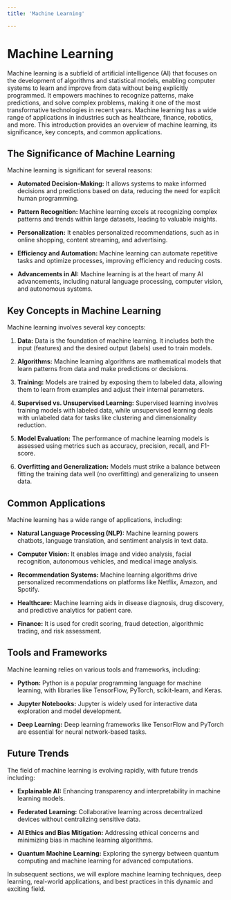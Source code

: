 ```yaml
---
title: 'Machine Learning'

---
```


# Machine Learning

Machine learning is a subfield of artificial intelligence (AI) that focuses on the development of algorithms and statistical models, enabling computer systems to learn and improve from data without being explicitly programmed. It empowers machines to recognize patterns, make predictions, and solve complex problems, making it one of the most transformative technologies in recent years. Machine learning has a wide range of applications in industries such as healthcare, finance, robotics, and more. This introduction provides an overview of machine learning, its significance, key concepts, and common applications.

## The Significance of Machine Learning

Machine learning is significant for several reasons:

- **Automated Decision-Making:** It allows systems to make informed decisions and predictions based on data, reducing the need for explicit human programming.

- **Pattern Recognition:** Machine learning excels at recognizing complex patterns and trends within large datasets, leading to valuable insights.

- **Personalization:** It enables personalized recommendations, such as in online shopping, content streaming, and advertising.

- **Efficiency and Automation:** Machine learning can automate repetitive tasks and optimize processes, improving efficiency and reducing costs.

- **Advancements in AI:** Machine learning is at the heart of many AI advancements, including natural language processing, computer vision, and autonomous systems.

## Key Concepts in Machine Learning

Machine learning involves several key concepts:

1. **Data:** Data is the foundation of machine learning. It includes both the input (features) and the desired output (labels) used to train models.

2. **Algorithms:** Machine learning algorithms are mathematical models that learn patterns from data and make predictions or decisions.

3. **Training:** Models are trained by exposing them to labeled data, allowing them to learn from examples and adjust their internal parameters.

4. **Supervised vs. Unsupervised Learning:** Supervised learning involves training models with labeled data, while unsupervised learning deals with unlabeled data for tasks like clustering and dimensionality reduction.

5. **Model Evaluation:** The performance of machine learning models is assessed using metrics such as accuracy, precision, recall, and F1-score.

6. **Overfitting and Generalization:** Models must strike a balance between fitting the training data well (no overfitting) and generalizing to unseen data.

## Common Applications

Machine learning has a wide range of applications, including:

- **Natural Language Processing (NLP):** Machine learning powers chatbots, language translation, and sentiment analysis in text data.

- **Computer Vision:** It enables image and video analysis, facial recognition, autonomous vehicles, and medical image analysis.

- **Recommendation Systems:** Machine learning algorithms drive personalized recommendations on platforms like Netflix, Amazon, and Spotify.

- **Healthcare:** Machine learning aids in disease diagnosis, drug discovery, and predictive analytics for patient care.

- **Finance:** It is used for credit scoring, fraud detection, algorithmic trading, and risk assessment.

## Tools and Frameworks

Machine learning relies on various tools and frameworks, including:

- **Python:** Python is a popular programming language for machine learning, with libraries like TensorFlow, PyTorch, scikit-learn, and Keras.

- **Jupyter Notebooks:** Jupyter is widely used for interactive data exploration and model development.

- **Deep Learning:** Deep learning frameworks like TensorFlow and PyTorch are essential for neural network-based tasks.

## Future Trends

The field of machine learning is evolving rapidly, with future trends including:

- **Explainable AI:** Enhancing transparency and interpretability in machine learning models.

- **Federated Learning:** Collaborative learning across decentralized devices without centralizing sensitive data.

- **AI Ethics and Bias Mitigation:** Addressing ethical concerns and minimizing bias in machine learning algorithms.

- **Quantum Machine Learning:** Exploring the synergy between quantum computing and machine learning for advanced computations.

In subsequent sections, we will explore machine learning techniques, deep learning, real-world applications, and best practices in this dynamic and exciting field.
